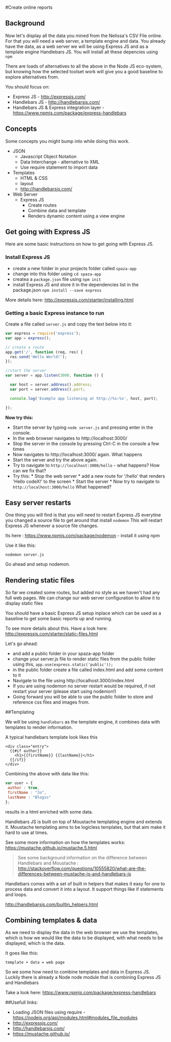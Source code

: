 #Create online reports

## Background

Now let's display all the data you mined from the Nelissa's CSV File online. For that you will need a web server, a template engine and data. You already have the data, as a web server we will be using Express JS and as a template engine Handlebars JS. You will install all these depencies using ```npm```

There are loads of alternatives to all the above in the Node JS eco-system, but knowing how the selected toolset work will give you a good baseline to explore alternatives from. 

You should focus on:
* Express JS - http://expressjs.com/
* Handlebars JS - http://handlebarsjs.com/
* Handlebars JS & Express integration layer - https://www.npmjs.com/package/express-handlebars

## Concepts

Some concepts you might bump into while doing this work.

* JSON
  * Javascript Object Notation
  * Data Interchange - alternative to XML
  * Use require statement to import data
* Templates
  * HTML & CSS
  * layout
  * http://handlebarsjs.com/
* Web Server
  * Express JS
    * Create routes
    * Combine data and template
    * Renders dynamic content using a view engine

## Get going with Express JS

Here are some basic instructions on how to get going with Express JS.

### Install Express JS
  * create a new folder in your projects folder called ```spaza-app```
  * change into this folder using ```cd spaza-app```
  * createa a ```package.json``` file using ```npm init```
  * install Express JS and store it in the dependencies list in the package.json ```npm install --save express```
  
 More details here: http://expressjs.com/starter/installing.html

### Getting a basic Express instance to run
  
Create a file called ```server.js``` and copy the text below into it: 

   ```javascript
   var express = require('express');
   var app = express();
   
   // create a route
   app.get('/', function (req, res) {
     res.send('Hello World!');
   });
   
   //start the server
   var server = app.listen(3000, function () {
   
     var host = server.address().address;
     var port = server.address().port;
   
     console.log('Example app listening at http://%s:%s', host, port);
   
   });
   ```
   **Now try this:**
   
   * Start the server by typing ```node server.js``` and pressing enter in the console.
   * In the web browser navigates to http://localhost:3000/
   * Stop the server in the console by pressing Ctrl-C in the console a few times
   * Now navigates to http://localhost:3000/ again. What happens
   * Start the server and try the above again.
   * Try to navigate to ```http://localhost:3000/hello``` - what happens? How can we fix that?
   * Try this:
    * Stop the web server
    * add a new route for '/hello' that renders 'Hello codeX!' to the screen
    * Start the server
    * Now try to navigate to ```http://localhost:3000/hello``` What happened?

## Easy server restarts

One thing you will find is that you will need to restart Express JS everytine you changed a source file to get around that  install ```nodemon``` This will restart Express JS whenever a source file changes. 

Its here : https://www.npmjs.com/package/nodemon - install it using npm

Use it like this:

```nodemon server.js```

Go ahead and setup nodemon.

## Rendering static files

So far we created some routes, but added no style as we haven't had any full web pages. We can change our web server configuration to allow it to display static files

You should have a basic Express JS setup inplace which can be used as a baseline to get some basic reports up and running.

To see more details about this. Have a look here: http://expressjs.com/starter/static-files.html

Let's go ahead: 
* and add a public folder in your spaza-app folder
* change your server.js file to render static files from the public folder using this, ```app.use(express.static('public'));```
* in the public folder create a file called index.html and add some content to it
* Navigate to the file using http://localhost:3000/index.html
* If you are using nodemon no server restart would be required, if not restart your server (please start using nodemon!)
* Going forward you will be able to use the public folder to store and reference css files and images from.

##Templating

We will be using ```handlebars``` as the template engine, it combines data with templates to render information.

A typical handlebars template look likes this

```
<div class="entry">
  {{#if author}}
    <h1>{{firstName}} {{lastName}}</h1>
  {{/if}}
</div>
```

Combining the above with data like this:

```javascript
var user = {
 author : true,
 firstName : "Jo",
 lastName : "Blogss"
};
```

results in a html enriched with some data.

Handlebars JS is built on top of Moustache templating engine and extends it. Moustache templating aims to be logicless templates, but that aim make it hard to use at times.

See some more information on how the templates works: https://mustache.github.io/mustache.5.html

> See some background information on the difference between Handlebars and Moustache : http://stackoverflow.com/questions/10555820/what-are-the-differences-between-mustache-js-and-handlebars-js

Handlebars comes with a set of built in helpers that makes it easy for one to process data and convert it into a layout. It support things like if statements and loops.

http://handlebarsjs.com/builtin_helpers.html

## Combining templates & data

As we need to display the data in the web browser we use the templates, which is how we would like the data to be displayed, with what needs to be displayed, which is the data.

It goes like this:

```template + data = web page```

So we some how need to combine templates and data in Express JS. Luckily there is already a Node node module that is combining Express JS and Handlebars

Take a look here: https://www.npmjs.com/package/express-handlebars

##Usefull links:

* Loading JSON files using require - https://nodejs.org/api/modules.html#modules_file_modules
* http://expressjs.com/
* http://handlebarsjs.com/
* https://mustache.github.io/
